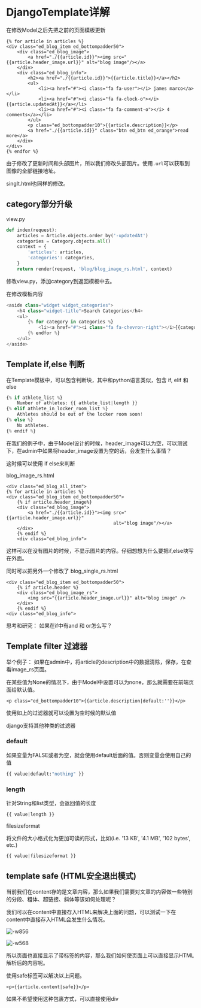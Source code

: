 # DjangoTemplate详解

在修改Model之后先把之前的页面模板更新

```markup
{% for article in articles %}
<div class="ed_blog_item ed_bottompadder50">
    <div class="ed_blog_image">
        <a href="./{{article.id}}"><img src="{{article.header_image.url}}" alt="blog image"/></a>
    </div>
    <div class="ed_blog_info">
        <h2><a href="./{{article.id}}">{{article.title}}</a></h2>
        <ul>
            <li><a href="#"><i class="fa fa-user"></i> james marco</a></li>
            <li><a href="#"><i class="fa fa-clock-o"></i> {{article.updatedAt}}</a></li>
            <li><a href="#"><i class="fa fa-comment-o"></i> 4 comments</a></li>
        </ul>
        <p class="ed_bottompadder10">{{article.description}}</p>
        <a href="./{{article.id}}" class="btn ed_btn ed_orange">read more</a>
    </div>
</div>
{% endfor %}
```

由于修改了更新时间和头部图片，所以我们修改头部图片。使用`.url`可以获取到图像的全部链接地址。

singlt.html也同样的修改。

## category部分升级

view.py

```python
def index(request):
    articles = Article.objects.order_by('-updatedAt')
    categories = Category.objects.all()
    context = {
        'articles': articles,
        'categories': categories,
    }
    return render(request, 'blog/blog_image_rs.html', context)
```

修改view.py，添加category到返回模板中去。

在修改模板内容

```python
<aside class="widget widget_categories">
    <h4 class="widget-title">Search Categories</h4>
    <ul>
        {% for category in categories %}
            <li><a href="#"><i class="fa fa-chevron-right"></i>{{category.title}}</a></li>
        {% endfor %}
    </ul>
</aside>
```

## Template if,else 判断

在Template模板中，可以包含判断块，其中和python语言类似，包含 if, elif 和 else

```python
{% if athlete_list %}
    Number of athletes: {{ athlete_list|length }}
{% elif athlete_in_locker_room_list %}
    Athletes should be out of the locker room soon!
{% else %}
    No athletes.
{% endif %}
```

在我们的例子中，由于Model设计的时候，header\_image可以为空，可以测试下，在admin中如果将header\_image设置为空的话，会发生什么事情？

这时候可以使用 if else来判断

blog\_image\_rs.html

```markup
<div class="ed_blog_all_item">
{% for article in articles %}
<div class="ed_blog_item ed_bottompadder50">
    {% if article.header_image%}
    <div class="ed_blog_image">
        <a href="./{{article.id}}"><img src="{{article.header_image.url}}"
                                        alt="blog image"/></a>
    </div>
    {% endif %}
    <div class="ed_blog_info">
```

这样可以在没有图片的时候，不显示图片的内容。仔细想想为什么要把if,else块写在外面。

同时可以把另外一个修改了 blog\_single\_rs.html

```markup
<div class="ed_blog_item ed_bottompadder50">
    {% if article.header %}
    <div class="ed_blog_image_rs">
        <img src="{{article.header_image.url}}" alt="blog image" />
    </div>
    {% endif %}
<div class="ed_blog_info">
```

思考和研究： 如果在if中有and 和 or怎么写？

## Template filter 过滤器

举个例子： 如果在admin中，将article的description中的数据清除，保存，在查看image\_rs页面。

在某些值为None的情况下，由于Model中设置可以为none，那么就需要在前端页面给默认值。

```markup
<p class="ed_bottompadder10">{{article.description|default:''}}</p>
```

使用如上的过滤器就可以设置为空时候的默认值

django支持其他种类的过滤器

### default

如果变量为FALSE或者为空，就会使用default后面的值。否则变量会使用自己的值

```python
{{ value|default:"nothing" }}
```

### length

针对String和list类型，会返回值的长度

```python
{{ value|length }}
```

filesizeformat

将文件的大小格式化为更加可读的形式，比如\(i.e. '13 KB', '4.1 MB', '102 bytes', etc.\)

```python
{{ value|filesizeformat }}
```

## template safe \(HTML安全退出模式\)

当前我们在content存的是文章内容，那么如果我们需要对文章的内容做一些特别的分段、粗体、超链接、斜体等该如何处理呢？

我们可以在content中直接存入HTML来解决上面的问题，可以测试一下在content中直接存入HTML会发生什么情况。

![-w856](http://ossp.pengjunjie.com/mweb/15590276717134.jpg)

![-w568](http://ossp.pengjunjie.com/mweb/15590276825057.jpg)

所以页面也直接显示了带标签的内容，那么我们如何使页面上可以直接显示HTML解析后的内容呢。

使用safe标签可以解决以上问题。

```markup
<p>{{article.content|safe}}</p>
```

如果不希望使用这种包裹方式，可以直接使用div

